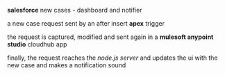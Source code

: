 **salesforce** new cases - dashboard and notifier

a new case request sent by an after insert **apex** trigger

the request is captured, modified and sent again in a **mulesoft anypoint studio** cloudhub app

finally, the request reaches the *node.js server* and updates the ui with the new case and makes a notification sound
